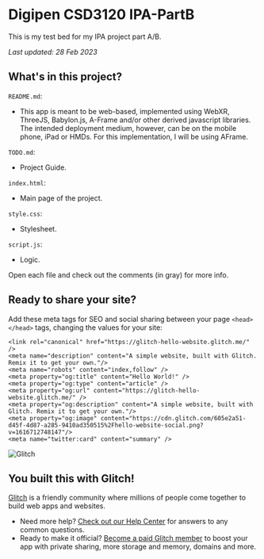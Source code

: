 # Digipen CSD3120 IPA-PartB

This is my test bed for my IPA project part A/B.

_Last updated: 28 Feb 2023_

## What's in this project?

`README.md`: 
- This app is meant to be web-based, implemented using WebXR, ThreeJS, Babylon.js, A-Frame and/or other derived javascript libraries. The intended deployment medium, however, can be on the mobile phone, iPad or HMDs. For this implementation, I will be using AFrame.

`TODO.md`: 
- Project Guide.

`index.html`: 
- Main page of the project.

`style.css`: 
- Stylesheet.

`script.js`: 
- Logic.

Open each file and check out the comments (in gray) for more info.

## Ready to share your site?

Add these meta tags for SEO and social sharing between your page `<head></head>` tags, changing the values for your site:

```
<link rel="canonical" href="https://glitch-hello-website.glitch.me/" />
<meta name="description" content="A simple website, built with Glitch. Remix it to get your own."/>
<meta name="robots" content="index,follow" />
<meta property="og:title" content="Hello World!" />
<meta property="og:type" content="article" />
<meta property="og:url" content="https://glitch-hello-website.glitch.me/" />
<meta property="og:description" content="A simple website, built with Glitch. Remix it to get your own."/>
<meta property="og:image" content="https://cdn.glitch.com/605e2a51-d45f-4d87-a285-9410ad350515%2Fhello-website-social.png?v=1616712748147"/>
<meta name="twitter:card" content="summary" />
```

![Glitch](https://cdn.glitch.com/a9975ea6-8949-4bab-addb-8a95021dc2da%2FLogo_Color.svg?v=1602781328576)

## You built this with Glitch!

[Glitch](https://glitch.com) is a friendly community where millions of people come together to build web apps and websites.

- Need more help? [Check out our Help Center](https://help.glitch.com/) for answers to any common questions.
- Ready to make it official? [Become a paid Glitch member](https://glitch.com/pricing) to boost your app with private sharing, more storage and memory, domains and more.
